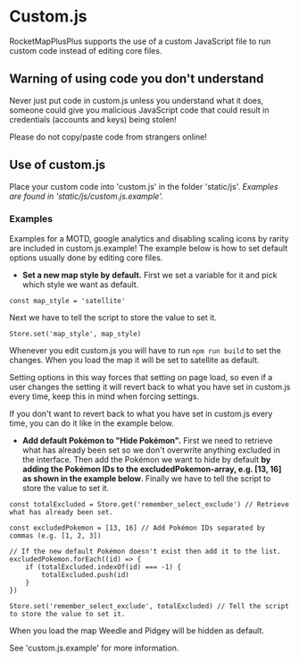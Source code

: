 # Custom.js
RocketMapPlusPlus supports the use of a custom JavaScript file to run custom code instead of editing core files.

## Warning of using code you don't understand
Never just put code in custom.js unless you understand what it does, someone could give you malicious JavaScript code that could result in credentials (accounts and keys) being stolen!

Please do not copy/paste code from strangers online!

## Use of custom.js
Place your custom code into 'custom.js' in the folder 'static/js'. *Examples are found in 'static/js/custom.js.example'.*

### Examples
Examples for a MOTD, google analytics and disabling scaling icons by rarity are included in custom.js.example!
The example below is how to set default options usually done by editing core files.

* **Set a new map style by default.**
First we set a variable for it and pick which style we want as default.
```
const map_style = 'satellite'
```
Next we have to tell the script to store the value to set it.
```
Store.set('map_style', map_style)
```

Whenever you edit custom.js you will have to run `npm run build` to set the changes.
When you load the map it will be set to satellite as default.

Setting options in this way forces that setting on page load, so even if a user changes the setting it will revert back to what you have set in custom.js every time, keep this in mind when forcing settings.

If you don't want to revert back to what you have set in custom.js every time, you can do it like in the example below.

* **Add default Pokémon to "Hide Pokémon".**
First we need to retrieve what has already been set so we don't overwrite anything excluded in the interface. Then add the Pokémon we want to hide by default **by adding the Pokémon IDs to the excludedPokemon-array, e.g. [13, 16] as shown in the example below**. Finally we have to tell the script to store the value to set it.

```
const totalExcluded = Store.get('remember_select_exclude') // Retrieve what has already been set.

const excludedPokemon = [13, 16] // Add Pokémon IDs separated by commas (e.g. [1, 2, 3])

// If the new default Pokémon doesn't exist then add it to the list.
excludedPokemon.forEach((id) => {
    if (totalExcluded.indexOf(id) === -1) {
        totalExcluded.push(id)
    }
})

Store.set('remember_select_exclude', totalExcluded) // Tell the script to store the value to set it.
```
When you load the map Weedle and Pidgey will be hidden as default.

See 'custom.js.example' for more information.
